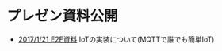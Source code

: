# プレゼン資料公開

- [2017/1/21 E2F資料](https://da1fujimoto.github.io/presen/170121_e2f3_mqtt_iot/) IoTの実装について(MQTTで誰でも簡単IoT)
